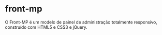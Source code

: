 # front-mp
O Front-MP é um modelo de painel de administração totalmente responsivo, construído com HTML5 e CSS3 e jQuery.
